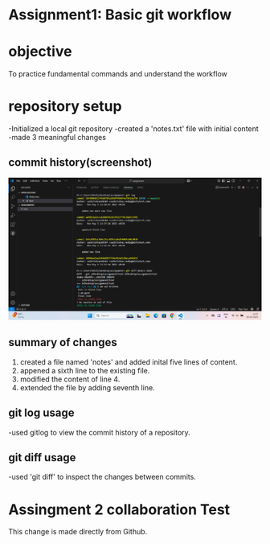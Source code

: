 # Assignment1: Basic git workflow <br>
# objective
To practice fundamental commands and understand the workflow<br>
# repository setup
-Initialized a local git repository
-created a 'notes.txt' file with initial content
-made 3 meaningful changes<br>
## commit history(screenshot)
![git log screenshot](screenshot.png)<br>
## summary of changes
1. created a file named 'notes' and added inital five lines of content.
2. appened a sixth line to the existing file.
3. modified the content of line 4.
4. extended the file by adding seventh line.<br>
## git log usage
-used gitlog to view the commit history of a repository.<br>
## git diff usage
-used 'git diff' to inspect the changes between commits.
# Assingment 2 collaboration Test
This change is made directly from Github.
